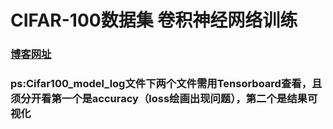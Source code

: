 # CIFAR-100数据集 卷积神经网络训练

### [博客网址](https://blog.csdn.net/qq_51316618/article/details/125130808?spm=1001.2014.3001.5502)
 
### ps:Cifar100_model_log文件下两个文件需用Tensorboard查看，且须分开看第一个是accuracy（loss绘画出现问题），第二个是结果可视化
